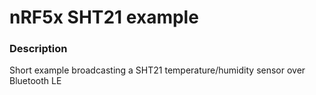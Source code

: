 # nRF5x SHT21 example

### Description

Short example broadcasting a SHT21 temperature/humidity sensor over Bluetooth LE
